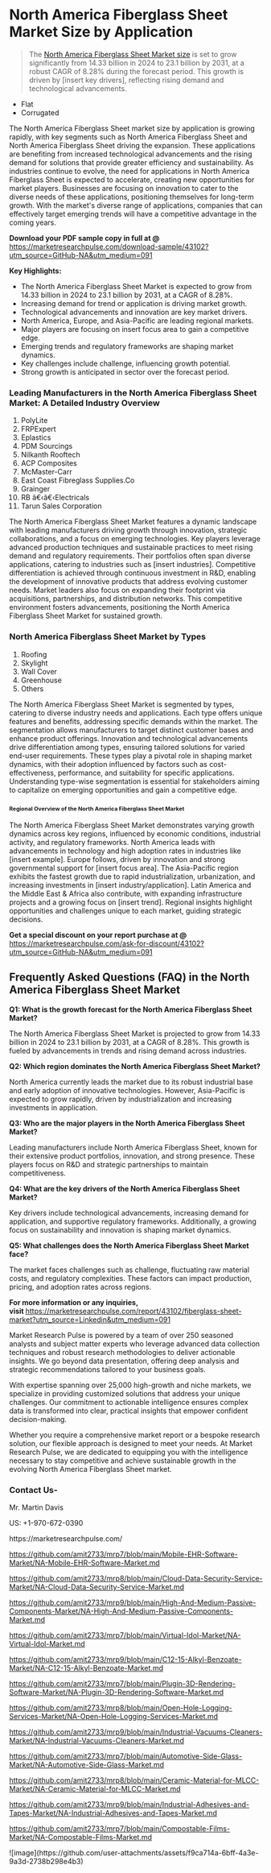 <h1>North America Fiberglass Sheet Market&nbsp;Size by Application</h1><blockquote><p>The <a href="https://marketresearchpulse.com/download-sample/43102?utm_source=GitHub-NA&amp;utm_medium=091">North America Fiberglass Sheet Market size</a> is set to grow significantly from 14.33 billion in 2024 to 23.1 billion by 2031, at a robust CAGR of 8.28% during the forecast period. This growth is driven by [insert key drivers], reflecting rising demand and technological advancements.</p></blockquote><ul><li>Flat<li> Corrugated</li></ul><p>The North America Fiberglass Sheet market size by application is growing rapidly, with key segments such as North America Fiberglass Sheet and North America Fiberglass Sheet driving the expansion. These applications are benefiting from increased technological advancements and the rising demand for solutions that provide greater efficiency and sustainability. As industries continue to evolve, the need for applications in North America Fiberglass Sheet is expected to accelerate, creating new opportunities for market players. Businesses are focusing on innovation to cater to the diverse needs of these applications, positioning themselves for long-term growth. With the market's diverse range of applications, companies that can effectively target emerging trends will have a competitive advantage in the coming years.</p><p><strong>Download your PDF sample copy in full at @ </strong><a href="https://marketresearchpulse.com/download-sample/43102?utm_source=GitHub-NA&amp;utm_medium=091">https://marketresearchpulse.com/download-sample/43102?utm_source=GitHub-NA&amp;utm_medium=091</a></p><p><strong>Key Highlights: </strong></p><ul><li>The North America Fiberglass Sheet Market is expected to grow from 14.33 billion in 2024 to 23.1 billion by 2031, at a CAGR of 8.28%.</li><li>Increasing demand for trend or application is driving market growth.</li><li>Technological advancements and innovation are key market drivers.</li><li>North America, Europe, and Asia-Pacific are leading regional markets.</li><li>Major players are focusing on insert focus area to gain a competitive edge.</li><li>Emerging trends and regulatory frameworks are shaping market dynamics.</li><li>Key challenges include challenge, influencing growth potential.</li><li>Strong growth is anticipated in sector over the forecast period.</li></ul><h3>Leading Manufacturers in the North America Fiberglass Sheet Market: A Detailed Industry Overview</h3><ol><li>PolyLite</li><li>FRPExpert</li><li>Eplastics</li><li>PDM Sourcings</li><li>Nilkanth Rooftech</li><li>ACP Composites</li><li>McMaster-Carr</li><li>East Coast Fibreglass Supplies.Co</li><li>Grainger</li><li>RB â€‹â€‹Electricals</li><li>Tarun Sales Corporation</li></ol><div class="flex max-w-full flex-col flex-grow"><div class="min-h-8 text-message flex w-full flex-col items-end gap-2 whitespace-normal break-words [.text-message+&amp;]:mt-5" dir="auto" data-message-author-role="assistant" data-message-id="fd8432e4-4910-450d-b182-61b7bfb0a01f" data-message-model-slug="gpt-4o"><div class="flex w-full flex-col gap-1 empty:hidden first:pt-[3px]"><div class="markdown prose w-full break-words dark:prose-invert light"><p>The North America Fiberglass Sheet Market features a dynamic landscape with leading manufacturers driving growth through innovation, strategic collaborations, and a focus on emerging technologies. Key players leverage advanced production techniques and sustainable practices to meet rising demand and regulatory requirements. Their portfolios often span diverse applications, catering to industries such as [insert industries]. Competitive differentiation is achieved through continuous investment in R&amp;D, enabling the development of innovative products that address evolving customer needs. Market leaders also focus on expanding their footprint via acquisitions, partnerships, and distribution networks. This competitive environment fosters advancements, positioning the North America Fiberglass Sheet Market for sustained growth.</p></div></div></div></div><h3>North America Fiberglass Sheet Market by Types</h3><ol><li>Roofing<li> Skylight<li> Wall Cover<li> Greenhouse<li> Others</li></ol><div class="flex max-w-full flex-col flex-grow"><div class="min-h-8 text-message flex w-full flex-col items-end gap-2 whitespace-normal break-words [.text-message+&amp;]:mt-5" dir="auto" data-message-author-role="assistant" data-message-id="084470be-0bb7-4664-bddf-5156b4f41249" data-message-model-slug="gpt-4o-mini"><div class="flex w-full flex-col gap-1 empty:hidden first:pt-[3px]"><div class="markdown prose w-full break-words dark:prose-invert light"><p>The North America Fiberglass Sheet Market is segmented by types, catering to diverse industry needs and applications. Each type offers unique features and benefits, addressing specific demands within the market. The segmentation allows manufacturers to target distinct customer bases and enhance product offerings. Innovation and technological advancements drive differentiation among types, ensuring tailored solutions for varied end-user requirements. These types play a pivotal role in shaping market dynamics, with their adoption influenced by factors such as cost-effectiveness, performance, and suitability for specific applications. Understanding type-wise segmentation is essential for stakeholders aiming to capitalize on emerging opportunities and gain a competitive edge.</p></div></div></div></div><h3><span style="font-size: 11px;">Regional Overview of the North America Fiberglass Sheet Market</span></h3><div class="flex max-w-full flex-col flex-grow"><div class="min-h-8 text-message flex w-full flex-col items-end gap-2 whitespace-normal break-words [.text-message+&amp;]:mt-5" dir="auto" data-message-author-role="assistant" data-message-id="e9038762-ce64-4e30-91c9-9bd413514231" data-message-model-slug="gpt-4o-mini"><div class="flex w-full flex-col gap-1 empty:hidden first:pt-[3px]"><div class="markdown prose w-full break-words dark:prose-invert light"><p>The North America Fiberglass Sheet Market demonstrates varying growth dynamics across key regions, influenced by economic conditions, industrial activity, and regulatory frameworks. North America leads with advancements in technology and high adoption rates in industries like [insert example]. Europe follows, driven by innovation and strong governmental support for [insert focus area]. The Asia-Pacific region exhibits the fastest growth due to rapid industrialization, urbanization, and increasing investments in [insert industry/application]. Latin America and the Middle East &amp; Africa also contribute, with expanding infrastructure projects and a growing focus on [insert trend]. Regional insights highlight opportunities and challenges unique to each market, guiding strategic decisions.</p></div></div></div></div><p><strong>Get a special discount on your report purchase at @ </strong><a href="https://marketresearchpulse.com/ask-for-discount/43102?utm_source=GitHub-NA&amp;utm_medium=091">https://marketresearchpulse.com/ask-for-discount/43102?utm_source=GitHub-NA&amp;utm_medium=091</a></p><h2>Frequently Asked Questions (FAQ) in the North America Fiberglass Sheet Market</h2><p><strong>Q1: What is the growth forecast for the North America Fiberglass Sheet Market?</strong></p><p>The North America Fiberglass Sheet Market is projected to grow from 14.33 billion in 2024 to 23.1 billion by 2031, at a CAGR of 8.28%. This growth is fueled by advancements in trends and rising demand across industries.</p><p><strong>Q2: Which region dominates the North America Fiberglass Sheet Market?</strong></p><p>North America currently leads the market due to its robust industrial base and early adoption of innovative technologies. However, Asia-Pacific is expected to grow rapidly, driven by industrialization and increasing investments in application.</p><p><strong>Q3: Who are the major players in the North America Fiberglass Sheet Market?</strong></p><p>Leading manufacturers include North America Fiberglass Sheet, known for their extensive product portfolios, innovation, and strong presence. These players focus on R&amp;D and strategic partnerships to maintain competitiveness.</p><p><strong>Q4: What are the key drivers of the North America Fiberglass Sheet Market?</strong></p><p>Key drivers include technological advancements, increasing demand for application, and supportive regulatory frameworks. Additionally, a growing focus on sustainability and innovation is shaping market dynamics.</p><p><strong>Q5: What challenges does the North America Fiberglass Sheet Market face?</strong></p><p>The market faces challenges such as challenge, fluctuating raw material costs, and regulatory complexities. These factors can impact production, pricing, and adoption rates across regions.</p><p><strong>For more information or any inquiries, visit&nbsp;</strong><a href="https://marketresearchpulse.com/report/43102/fiberglass-sheet-market?utm_source=Linkedin&utm_medium=091">https://marketresearchpulse.com/report/43102/fiberglass-sheet-market?utm_source=Linkedin&utm_medium=091</a></p><p>Market Research Pulse is powered by a team of over 250 seasoned analysts and subject matter experts who leverage advanced data collection techniques and robust research methodologies to deliver actionable insights. We go beyond data presentation, offering deep analysis and strategic recommendations tailored to your business goals.</p><p>With expertise spanning over 25,000 high-growth and niche markets, we specialize in providing customized solutions that address your unique challenges. Our commitment to actionable intelligence ensures complex data is transformed into clear, practical insights that empower confident decision-making.</p><p>Whether you require a comprehensive market report or a bespoke research solution, our flexible approach is designed to meet your needs. At Market Research Pulse, we are dedicated to equipping you with the intelligence necessary to stay competitive and achieve sustainable growth in the evolving North America Fiberglass Sheet market.</p><h3><strong>Contact Us-</strong></h3><p>Mr. Martin Davis</p><p>US: +1-970-672-0390</p><p>https://marketresearchpulse.com/</p><p><a href="https://github.com/amit2733/mrp7/blob/main/Mobile-EHR-Software-Market/NA-Mobile-EHR-Software-Market.md">https://github.com/amit2733/mrp7/blob/main/Mobile-EHR-Software-Market/NA-Mobile-EHR-Software-Market.md</a></p><p><a href="https://github.com/amit2733/mrp8/blob/main/Cloud-Data-Security-Service-Market/NA-Cloud-Data-Security-Service-Market.md">https://github.com/amit2733/mrp8/blob/main/Cloud-Data-Security-Service-Market/NA-Cloud-Data-Security-Service-Market.md</a></p><p><a href="https://github.com/amit2733/mrp9/blob/main/High-And-Medium-Passive-Components-Market/NA-High-And-Medium-Passive-Components-Market.md">https://github.com/amit2733/mrp9/blob/main/High-And-Medium-Passive-Components-Market/NA-High-And-Medium-Passive-Components-Market.md</a></p><p><a href="https://github.com/amit2733/mrp7/blob/main/Virtual-Idol-Market/NA-Virtual-Idol-Market.md">https://github.com/amit2733/mrp7/blob/main/Virtual-Idol-Market/NA-Virtual-Idol-Market.md</a></p><p><a href="https://github.com/amit2733/mrp9/blob/main/C12-15-Alkyl-Benzoate-Market/NA-C12-15-Alkyl-Benzoate-Market.md">https://github.com/amit2733/mrp9/blob/main/C12-15-Alkyl-Benzoate-Market/NA-C12-15-Alkyl-Benzoate-Market.md</a></p><p><a href="https://github.com/amit2733/mrp7/blob/main/Plugin-3D-Rendering-Software-Market/NA-Plugin-3D-Rendering-Software-Market.md">https://github.com/amit2733/mrp7/blob/main/Plugin-3D-Rendering-Software-Market/NA-Plugin-3D-Rendering-Software-Market.md</a></p><p><a href="https://github.com/amit2733/mrp8/blob/main/Open-Hole-Logging-Services-Market/NA-Open-Hole-Logging-Services-Market.md">https://github.com/amit2733/mrp8/blob/main/Open-Hole-Logging-Services-Market/NA-Open-Hole-Logging-Services-Market.md</a></p><p><a href="https://github.com/amit2733/mrp9/blob/main/Industrial-Vacuums-Cleaners-Market/NA-Industrial-Vacuums-Cleaners-Market.md">https://github.com/amit2733/mrp9/blob/main/Industrial-Vacuums-Cleaners-Market/NA-Industrial-Vacuums-Cleaners-Market.md</a></p><p><a href="https://github.com/amit2733/mrp7/blob/main/Automotive-Side-Glass-Market/NA-Automotive-Side-Glass-Market.md">https://github.com/amit2733/mrp7/blob/main/Automotive-Side-Glass-Market/NA-Automotive-Side-Glass-Market.md</a></p><p><a href="https://github.com/amit2733/mrp8/blob/main/Ceramic-Material-for-MLCC-Market/NA-Ceramic-Material-for-MLCC-Market.md">https://github.com/amit2733/mrp8/blob/main/Ceramic-Material-for-MLCC-Market/NA-Ceramic-Material-for-MLCC-Market.md</a></p><p><a href="https://github.com/amit2733/mrp9/blob/main/Industrial-Adhesives-and-Tapes-Market/NA-Industrial-Adhesives-and-Tapes-Market.md">https://github.com/amit2733/mrp9/blob/main/Industrial-Adhesives-and-Tapes-Market/NA-Industrial-Adhesives-and-Tapes-Market.md</a></p><p><a href="https://github.com/amit2733/mrp7/blob/main/Compostable-Films-Market/NA-Compostable-Films-Market.md">https://github.com/amit2733/mrp7/blob/main/Compostable-Films-Market/NA-Compostable-Films-Market.md</a></p>
![image](https://github.com/user-attachments/assets/f9ca714a-6bff-4a3e-9a3d-2738b298e4b3)
